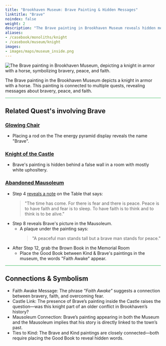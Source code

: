 ```yaml
---
title: "Brookhaven Museum: Brave Painting & Hidden Messages"
linktitle: "Brave"
noindex: false
weight: 2
description: "The Brave painting in Brookhaven Museum reveals hidden messages about bravery, faith, and peace, playing a key role in quests and historical connections."
aliases:
- /casebook/monoliths/knight
- /casebook/museum/knight
images: 
- images/maps/museum_inside.png
--- 
```


![The Brave painting in Brookhaven Museum, depicting a knight in armor with a horse, symbolizing bravery, peace, and faith.](/images/bh/museum_brave.webp?height=200px)

The Brave painting in the Brookhaven Museum depicts a knight in armor with a horse. This painting is connected to multiple quests, revealing messages about bravery, peace, and faith. 

<hr style="background-color: #28b44c" size=8>

## Related Quest's involving Brave

### [Glowing Chair](/lore/quests/glowing_chair)

- Placing a rod on the The energy pyramid display reveals the name "Brave".

### [Knight of the Castle](/lore/quests/knight_of_the_castle)

- Brave's painting is hidden behind a false wall in a room with mostly white uphosltery.

### [Abandoned Mausoleum](/lore/quests/abandoned_mausoleum/)

- Step 4 [reveals a note](/casebook/notes/other/#the-time-has-come) on the Table that says:
    > "The time has come. For there is fear and there is peace. Peace is to have faith and fear is to sleep. To have faith is to think and to think is to be alive."
- Step 8 reveals Brave's picture in the Mausoleum.
    - A plaque under the painting says: 
        > "A peaceful man stands tall but a brave man stands for peace."
- After Step 12, grab the Brown Book in the Memorial Room
    - Place the Good Book between Kind & Brave's paintings in the museum, the words "Faith Awake" appear.

<hr style="background-color: #28b44c" size=8>

## **Connections & Symbolism**

- Faith Awake Message: The phrase *"Faith Awake"* suggests a connection between bravery, faith, and overcoming fear.
- Castle Link: The presence of Brave’s painting inside the Castle raises the question—was this knight part of an older conflict in Brookhaven’s history?
- Mausoleum Connection: Brave’s painting appearing in both the Museum and the Mausoleum implies that his story is directly linked to the town’s past.
- Ties to Kind: The Brave and Kind paintings are closely connected—both require placing the Good Book to reveal hidden words.
